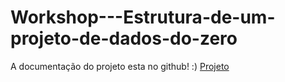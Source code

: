 # Workshop---Estrutura-de-um-projeto-de-dados-do-zero

A documentação do projeto esta no github! :)
[Projeto](https://github.com/keitarods/Workshop---Estrutura-de-um-projeto-de-dados-do-zero)
